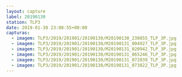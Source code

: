 ```yaml
---
layout: capture
label: 20190130
station: TLP3
date: 2019-01-30 23:08:55+00:00
capturas:
  - imagem: TLP3/2019/201901/20190130/M20190130_230855_TLP_3P.jpg
  - imagem: TLP3/2019/201901/20190130/M20190131_004927_TLP_3P.jpg
  - imagem: TLP3/2019/201901/20190130/M20190131_020942_TLP_3P.jpg
  - imagem: TLP3/2019/201901/20190130/M20190131_065246_TLP_3P.jpg
  - imagem: TLP3/2019/201901/20190130/M20190131_072039_TLP_3P.jpg
  - imagem: TLP3/2019/201901/20190130/M20190131_073822_TLP_3P.jpg
---
```

